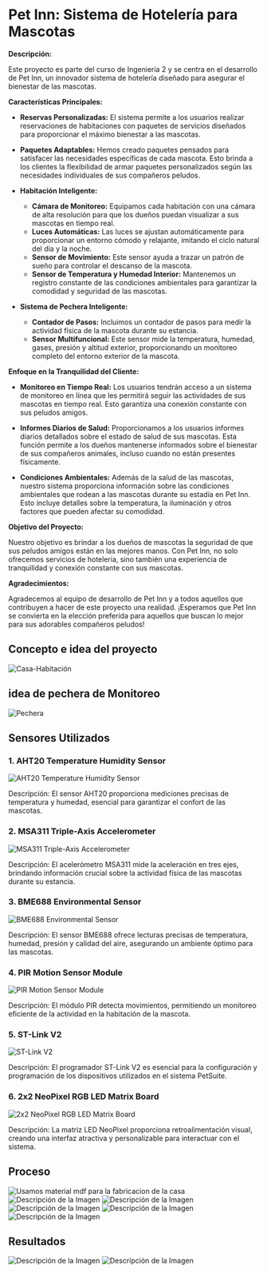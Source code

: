 # Pet Inn: Sistema de Hotelería para Mascotas

**Descripción:**

Este proyecto es parte del curso de Ingeniería 2 y se centra en el desarrollo de Pet Inn, un innovador sistema de hotelería diseñado para asegurar el bienestar de las mascotas. 

**Características Principales:**

- **Reservas Personalizadas:** El sistema permite a los usuarios realizar reservaciones de habitaciones con paquetes de servicios diseñados para proporcionar el máximo bienestar a las mascotas.

- **Paquetes Adaptables:** Hemos creado paquetes pensados para satisfacer las necesidades específicas de cada mascota. Esto brinda a los clientes la flexibilidad de armar paquetes personalizados según las necesidades individuales de sus compañeros peludos.

- **Habitación Inteligente:**
  - **Cámara de Monitoreo:** Equipamos cada habitación con una cámara de alta resolución para que los dueños puedan visualizar a sus mascotas en tiempo real.
  - **Luces Automáticas:** Las luces se ajustan automáticamente para proporcionar un entorno cómodo y relajante, imitando el ciclo natural del día y la noche.
  - **Sensor de Movimiento:** Este sensor ayuda a trazar un patrón de sueño para controlar el descanso de la mascota.
  - **Sensor de Temperatura y Humedad Interior:** Mantenemos un registro constante de las condiciones ambientales para garantizar la comodidad y seguridad de las mascotas.

- **Sistema de Pechera Inteligente:**
  - **Contador de Pasos:** Incluimos un contador de pasos para medir la actividad física de la mascota durante su estancia.
  - **Sensor Multifuncional:** Este sensor mide la temperatura, humedad, gases, presión y altitud exterior, proporcionando un monitoreo completo del entorno exterior de la mascota.

**Enfoque en la Tranquilidad del Cliente:**

- **Monitoreo en Tiempo Real:** Los usuarios tendrán acceso a un sistema de monitoreo en línea que les permitirá seguir las actividades de sus mascotas en tiempo real. Esto garantiza una conexión constante con sus peludos amigos.

- **Informes Diarios de Salud:** Proporcionamos a los usuarios informes diarios detallados sobre el estado de salud de sus mascotas. Esta función permite a los dueños mantenerse informados sobre el bienestar de sus compañeros animales, incluso cuando no están presentes físicamente.

- **Condiciones Ambientales:** Además de la salud de las mascotas, nuestro sistema proporciona información sobre las condiciones ambientales que rodean a las mascotas durante su estadía en Pet Inn. Esto incluye detalles sobre la temperatura, la iluminación y otros factores que pueden afectar su comodidad.

**Objetivo del Proyecto:**

Nuestro objetivo es brindar a los dueños de mascotas la seguridad de que sus peludos amigos están en las mejores manos. Con Pet Inn, no solo ofrecemos servicios de hotelería, sino también una experiencia de tranquilidad y conexión constante con sus mascotas.

**Agradecimientos:**

Agradecemos al equipo de desarrollo de Pet Inn y a todos aquellos que contribuyen a hacer de este proyecto una realidad. ¡Esperamos que Pet Inn se convierta en la elección preferida para aquellos que buscan lo mejor para sus adorables compañeros peludos!


## Concepto e idea del proyecto 
![Casa-Habitación](https://github.com/Gaby790/PetSuite-CodeCrafter/raw/main/Idea%20y%20proceso/Idea%20ExpoCenfo.jpg)

## idea de pechera de Monitoreo
![Pechera](https://github.com/Gaby790/PetSuite-CodeCrafter/raw/main/Idea%20y%20proceso/pechera.jpg)

## Sensores Utilizados

### 1. AHT20 Temperature Humidity Sensor
![AHT20 Temperature Humidity Sensor](https://github.com/Gaby790/PetSuite-CodeCrafter/raw/main/Sensores/AHT20.jpg)

Descripción: El sensor AHT20 proporciona mediciones precisas de temperatura y humedad, esencial para garantizar el confort de las mascotas.

### 2. MSA311 Triple-Axis Accelerometer
![MSA311 Triple-Axis Accelerometer](https://github.com/Gaby790/PetSuite-CodeCrafter/raw/main/Sensores/MSA311.jpg)

Descripción: El acelerómetro MSA311 mide la aceleración en tres ejes, brindando información crucial sobre la actividad física de las mascotas durante su estancia.

### 3. BME688 Environmental Sensor
![BME688 Environmental Sensor](https://github.com/Gaby790/PetSuite-CodeCrafter/raw/main/Sensores/BME688.jpg)

Descripción: El sensor BME688 ofrece lecturas precisas de temperatura, humedad, presión y calidad del aire, asegurando un ambiente óptimo para las mascotas.

### 4. PIR Motion Sensor Module
![PIR Motion Sensor Module](https://github.com/Gaby790/PetSuite-CodeCrafter/raw/main/Sensores/PIR%20Motion%20Sensor%20Module.jpg)

Descripción: El módulo PIR detecta movimientos, permitiendo un monitoreo eficiente de la actividad en la habitación de la mascota.

### 5. ST-Link V2
![ST-Link V2](https://github.com/Gaby790/PetSuite-CodeCrafter/raw/main/Sensores/ST-Link%20V2.jpg)

Descripción: El programador ST-Link V2 es esencial para la configuración y programación de los dispositivos utilizados en el sistema PetSuite.

### 6. 2x2 NeoPixel RGB LED Matrix Board
![2x2 NeoPixel RGB LED Matrix Board](https://github.com/Gaby790/PetSuite-CodeCrafter/raw/main/Sensores/2x2%20NeoPixel%20RGB%20LED%20Matrix%20Board.jpg)

Descripción: La matriz LED NeoPixel proporciona retroalimentación visual, creando una interfaz atractiva y personalizable para interactuar con el sistema.

## Proceso
![Usamos material mdf para la fabricacion de la casa](https://github.com/Gaby790/PetSuite-CodeCrafter/raw/main/Idea%20y%20proceso/2tVNRwqQ1CE2ICc7k724zPKRstWjdCMN30NDjAyHHIA%3D_plaintext_638368303524903802.jpg)
![Descripción de la Imagen](https://github.com/Gaby790/PetSuite-CodeCrafter/raw/main/Idea%20y%20proceso/IMG-20231128-WA0039.jpg)
![Descripción de la Imagen](https://github.com/Gaby790/PetSuite-CodeCrafter/raw/main/Idea%20y%20proceso/IMG-20231128-WA0040.jpg)
![Descripción de la Imagen](https://github.com/Gaby790/PetSuite-CodeCrafter/raw/main/Idea%20y%20proceso/IMG-20231128-WA0042.jpg)
![Descripción de la Imagen](https://github.com/Gaby790/PetSuite-CodeCrafter/raw/main/Idea%20y%20proceso/IMG-20231128-WA0043.jpg)
![Descripción de la Imagen](https://github.com/Gaby790/PetSuite-CodeCrafter/raw/main/Idea%20y%20proceso/IMG-20231128-WA0044.jpg)

## Resultados
![Descripción de la Imagen](https://github.com/Gaby790/PetSuite-CodeCrafter/raw/main/Idea%20y%20proceso/9BNYfrhKMljAMhrxbERolclB8E5IvO9ffr-sedOF_IA%3D_plaintext_638368303522606184.jpg)
![Descripción de la Imagen](https://github.com/Gaby790/PetSuite-CodeCrafter/raw/main/Idea%20y%20proceso/IMG-20231128-WA0038.jpg)



